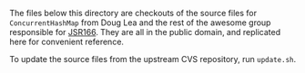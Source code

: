 The files below this directory are checkouts of the source files for
`ConcurrentHashMap` from Doug Lea and the rest of the awesome group
responsible for
[JSR166](http://gee.cs.oswego.edu/dl/concurrency-interest/index.html).
They are all in the public domain, and replicated here for convenient
reference.

To update the source files from the upstream CVS repository, run
`update.sh`.

